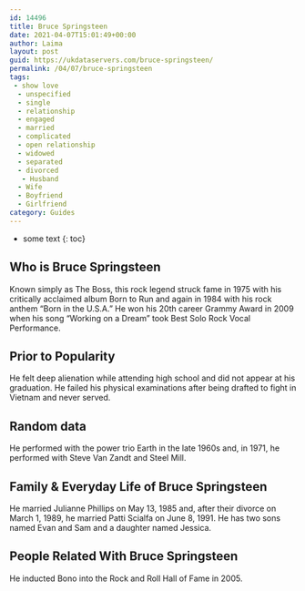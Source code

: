 ```yaml
---
id: 14496
title: Bruce Springsteen
date: 2021-04-07T15:01:49+00:00
author: Laima
layout: post
guid: https://ukdataservers.com/bruce-springsteen/
permalink: /04/07/bruce-springsteen
tags:
 - show love
  - unspecified
  - single
  - relationship
  - engaged
  - married
  - complicated
  - open relationship
  - widowed
  - separated
  - divorced
   - Husband
  - Wife
  - Boyfriend
  - Girlfriend
category: Guides
---
```


* some text
{: toc}


## Who is Bruce Springsteen
                  
                  
                  
Known simply as The Boss, this rock legend struck fame in 1975 with his critically acclaimed album Born to Run and again in 1984 with his rock anthem &#8220;Born in the U.S.A.&#8221; He won his 20th career Grammy Award in 2009 when his song &#8220;Working on a Dream&#8221; took Best Solo Rock Vocal Performance.
                  
              
            
              
            
                
                
                
## Prior to Popularity
                  
                  
                  
He felt deep alienation while attending high school and did not appear at his graduation. He failed his physical examinations after being drafted to fight in Vietnam and never served.
                  
              
            
              
            
                
                
                
## Random data
                  
                  
                  
He performed with the power trio Earth in the late 1960s and, in 1971, he performed with Steve Van Zandt and Steel Mill.
                  
              
            
              
            
                
                
                
## Family & Everyday Life of Bruce Springsteen
                  
                  
                  
He married Julianne Phillips on May 13, 1985 and, after their divorce on March 1, 1989, he married Patti Scialfa on June 8, 1991. He has two sons named Evan and Sam and a daughter named Jessica.
                  
              
            
              
            
                
                
                
## People Related With Bruce Springsteen
                  
                  
                  
He inducted Bono into the Rock and Roll Hall of Fame in 2005.
                  
              
            
              
            
                
              
            
              
              
            
            
              
            
          
          
          
